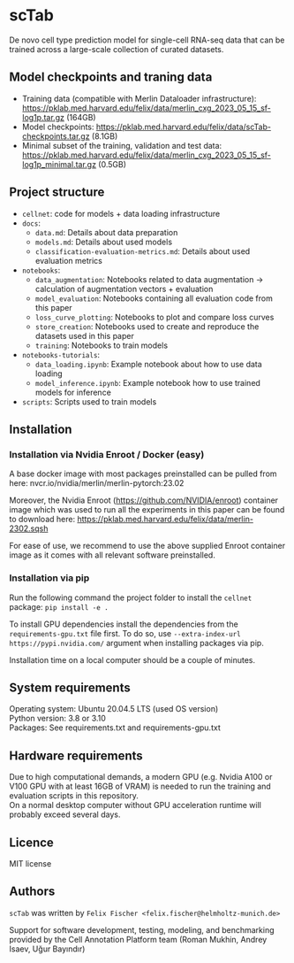 scTab
=======
De novo cell type prediction model for single-cell RNA-seq data that can be trained across a large-scale collection of 
curated datasets.

Model checkpoints and traning data
-----
* Training data (compatible with Merlin Dataloader infrastructure): https://pklab.med.harvard.edu/felix/data/merlin_cxg_2023_05_15_sf-log1p.tar.gz (164GB) 
* Model checkpoints: https://pklab.med.harvard.edu/felix/data/scTab-checkpoints.tar.gz (8.1GB)
* Minimal subset of the training, validation and test data: https://pklab.med.harvard.edu/felix/data/merlin_cxg_2023_05_15_sf-log1p_minimal.tar.gz (0.5GB)

Project structure
-----
* ``cellnet``: code for models + data loading infrastructure
* ``docs``: 
  * ``data.md``: Details about data preparation
  * ``models.md``: Details about used models
  * ``classification-evaluation-metrics.md``: Details about used evaluation metrics
* ``notebooks``:
  * ``data_augmentation``: Notebooks related to data augmentation &rarr; calculation of augmentation vectors +
  evaluation 
  * ``model_evaluation``: Notebooks containing all evaluation code from this paper
  * ``loss_curve_plotting``: Notebooks to plot and compare loss curves
  * ``store_creation``: Notebooks used to create and reproduce the datasets used in this paper
  * ``training``: Notebooks to train models
* ``notebooks-tutorials``: 
  * ``data_loading.ipynb``: Example notebook about how to use data loading
  * ``model_inference.ipynb``: Example notebook how to use trained models for inference
* ``scripts``: Scripts used to train models

Installation
------------

### Installation via Nvidia Enroot / Docker (easy)
A base docker image with most packages preinstalled can be pulled from here: 
nvcr.io/nvidia/merlin/merlin-pytorch:23.02

Moreover, the Nvidia Enroot (https://github.com/NVIDIA/enroot) container image which was used to run all the experiments 
in this paper can be found to download here: https://pklab.med.harvard.edu/felix/data/merlin-2302.sqsh

For ease of use, we recommend to use the above supplied Enroot container image as it comes with all relevant software 
preinstalled.

### Installation via pip
Run the following command the project folder to install the ``cellnet`` package:
``pip install -e .``

To install GPU dependencies install the dependencies from the ``requirements-gpu.txt`` file first. 
To do so, use ``--extra-index-url https://pypi.nvidia.com/`` argument when installing packages via pip.

Installation time on a local computer should be a couple of minutes.

System requirements
------------
Operating system: Ubuntu 20.04.5 LTS (used OS version)\
Python version: 3.8 or 3.10\
Packages: See requirements.txt and requirements-gpu.txt

Hardware requirements
------------
Due to high computational demands, a modern GPU (e.g. Nvidia A100 or V100 GPU with at least 16GB of VRAM) is needed to 
run the training and evaluation scripts in this repository.\
On a normal desktop computer without GPU acceleration runtime will probably exceed several days.

Licence
-------
MIT license

Authors
-------
`scTab` was written by `Felix Fischer <felix.fischer@helmholtz-munich.de>`

Support for software development, testing, modeling, and benchmarking provided by the Cell Annotation Platform team 
(Roman Mukhin, Andrey Isaev, Uğur Bayındır)
